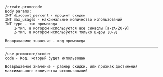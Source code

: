     /create-promocode
    Body params:
    INT discount_percent - процент скидки
    INT max_usages - максимальное количество использований
    INT type - тип промокода 
        1-тип, в котором используются все символы [a-zA-Z0-9]
        2-тип, в котором используются только цифры [0-9]
        
    Возвращаемое значение - код промокода
--------------------
    /use-promocode/<code>
    code - Код, который будет использован
    
    Возвращаемое значение - размер скидки, или признак достижения максимального количества использований